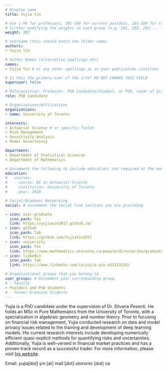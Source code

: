 ```yaml
---
# Display name
title: Yujia Yin

# Use 1-99 for professors, 101-199 for current postdocs, 201-299 for current phds, 301-399 for current masters, 401-499 for current undergrads, 801-809 for alum postdocs, 811-849 for alum phds, 851-899 for alum masters, and 901-999 for alum undergrads
# Further modifying the weights in each group (e.g. 201, 202, 203,... for current phds) allows customized ordering (e.g. new students first)
weight: 207

# Username (this should match the folder name)
authors:
- Yujia Yin

# Author Names (alternative spellings etc)
names:
- Yujia Yin # or any other spellings as in your publication citations

# Is this the primary user of the site? DO NOT CHANGE THIS FIELD
superuser: false

# Role/position: Professor, PhD Candidate/Student, or PhD, <year of graduation>
role: PhD Candidate

# Organizations/Affiliations
organizations:
- name: University of Toronto

interests:
- Actuarial Science # or specific fields
- Risk Management
- Sensitivity Analysis
- Model Uncertainty

department:
- Department of Statistical Sciences
- Department of Mathematics

# Uncomment the following to include education; not required at the moment.
education:
#   courses:
#   - course: BS in Actuarial Science
#     institution: University of Toronto
#     year: 2018

# Social/Academic Networking
social: # uncomment the social link sections you are providing

- icon: user-graduate
  icon_pack: fas
  link: https://yujiayin2017.github.io/
- icon: github
  icon_pack: fab
  link: https://github.com/YujiaYin2017
- icon: university
  icon_pack: fas
  link: https://www.mathematics.utoronto.ca/people/directories/graduate-students/yujia-yin
- icon: linkedin
  icon_pack: fab
  link: https://www.linkedin.com/in/yujia-yin-a53313224/ 

# Organizational groups that you belong to
user_groups: # Uncomment your corresponding group.
# - Faculty
- Postdocs and PhD Students
# - Former Graduate Students
---
```


Yujia is a PhD candidate under the supervision of Dr. Silvana Pesenti. He holds an MSc in Pure Mathematics from the University of Toronto, with a specialization in algebraic geometry and number theory. Prior to focusing on financial risk management, Yujia conducted research on data and model privacy issues related to the training and development of deep learning models. His current research interests include developing numerically efficient quasi-explicit methods for quantifying risks and uncertainties. Additionally, Yujia is well-versed in financial market practices and has a proven track record as a successful trader. For more information, please visit [his website](https://yujiayin2017.github.io/).

Email: yujia[dot] yin [at] mail [dot] utoronto [dot] ca